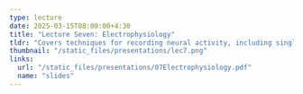 ```yaml
---
type: lecture
date: 2025-03-15T08:00:00+4:30
title: "Lecture Seven: Electrophysiology"
tldr: "Covers techniques for recording neural activity, including single-cell recordings, spike sorting, local field potentials, EEG, MEG, and analysis methods such as PSTH and ERPs, highlighting their applications in cognitive neuroscience."
thumbnail: "/static_files/presentations/lec7.png"
links: 
  url: "/static_files/presentations/07Electrophysiology.pdf"
  name: "slides"
---
```

